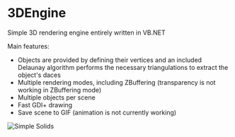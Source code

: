 # 3DEngine
Simple 3D rendering engine entirely written in VB.NET

Main features:
- Objects are provided by defining their vertices and an included Delaunay algorithm performs the necessary triangulations to extract the object's daces
- Multiple rendering modes, including ZBuffering (transparency is not working in ZBuffering mode)
- Multiple objects per scene
- Fast GDI+ drawing
- Save scene to GIF (animation is not currently working)

![Simple Solids](https://xfx.net/stackoverflow/3dengine_sample01.png)
